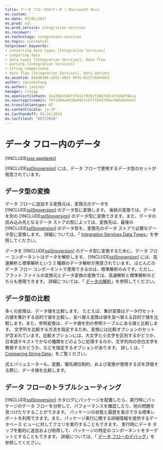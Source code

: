 ```yaml
---
title: データ フロー内のデータ | Microsoft Docs
ms.custom: ''
ms.date: 03/01/2017
ms.prod: sql
ms.prod_service: integration-services
ms.reviewer: ''
ms.technology: integration-services
ms.topic: conceptual
helpviewer_keywords:
- converting data types [Integration Services]
- comparing data
- data types [Integration Services], data flow
- parsing [Integration Services]
- string comparisons
- data flow [Integration Services], data options
ms.assetid: 8a9d6186-eb52-48e3-997e-021f24d458a3
author: janinezhang
ms.author: janinez
manager: craigg
ms.openlocfilehash: 2ae28de186f1f411792b1f20b728c473e6df4bca
ms.sourcegitcommit: fd71d04a9d30a9927cbfff645750ac9d5d5e5ee7
ms.translationtype: HT
ms.contentlocale: ja-JP
ms.lasthandoff: 05/16/2019
ms.locfileid: "65727010"
---
```

# <a name="data-in-data-flows"></a>データ フロー内のデータ

[!INCLUDE[ssis-appliesto](../../includes/ssis-appliesto-ssvrpluslinux-asdb-asdw-xxx.md)]


  [!INCLUDE[ssISnoversion](../../includes/ssisnoversion-md.md)] には、データ フローで使用するデータ型のセットが用意されています。  
  
## <a name="data-type-conversion"></a>データ型の変換  
 データ フローに追加する変換元は、変換元のデータを [!INCLUDE[ssISnoversion](../../includes/ssisnoversion-md.md)] のデータ型に変換します。 後続の変換では、データを別の [!INCLUDE[ssISnoversion](../../includes/ssisnoversion-md.md)] のデータ型に変換できます。また、データの読み込み先となるデータ ストアの型によっては、変換先は、最後の [!INCLUDE[ssISnoversion](../../includes/ssisnoversion-md.md)] のデータ型を、変換先のデータ ストアで必要なデータ型に変換します。 詳細については、「 [Integration Services Data Types](../../integration-services/data-flow/integration-services-data-types.md)」を参照してください。  
  
 データを [!INCLUDE[ssISnoversion](../../includes/ssisnoversion-md.md)] のデータ型に変換するために、データ フロー コンポーネントはデータを解析します。 [!INCLUDE[ssISnoversion](../../includes/ssisnoversion-md.md)] には、高速解析と標準解析という 2 種類のデータ解析が用意されています。 ほとんどのデータ フロー コンポーネントで使用できるのは、標準解析のみです。ただし、フラット ファイルの変換元とデータ変換の変換では、高速解析と標準解析のどちらも使用できます。 詳細については、「 [データの解析](../../integration-services/data-flow/parsing-data.md)」を参照してください。  
  
## <a name="data-type-comparison"></a>データ型の比較  
 多くの変換は、データ値を比較します。 たとえば、集計変換はデータ行セットの値を集計する目的で値を比較し、並べ替え変換は値を並べ替える目的で値を比較します。また、参照変換は、データ値を別の参照テーブルにある値と比較します。 文字列を比較する方法を指定するため、変換には比較オプションのセットが含まれています。比較オプションには、大文字と小文字を区別するかどうか、日本語テキストでかなの種類をどのように処理するのか、文字列内の空白文字を無視するかどうか、などを指定するオプションがあります。 詳しくは、「 [Comparing String Data](../../integration-services/data-flow/comparing-string-data.md)」をご覧ください。  
  
 式エバリュエーターも、変数、優先順位制約、および変換が使用する式を評価する際に、データ値を比較します。  
  
## <a name="data-flow-troubleshooting"></a>データ フローのトラブルシューティング  
 [!INCLUDE[ssISnoversion](../../includes/ssisnoversion-md.md)] カタログにパッケージを配置したら、実行時にパッケージのデータ フローを分析して、パフォーマンスを確認したり、他の問題を見つけたりすることができます。 パッケージの状態と履歴を表示できる標準レポートを利用できます。また、パッケージ実行に関する詳細情報を提供するデータベース ビューに対してクエリを実行することもできます。 実行時にデータ タップを動的に追加および削除して、パッケージの特定のコンポーネントをターゲットとすることもできます。 詳細については、「 [データ フローのデバッグ](../../integration-services/troubleshooting/debugging-data-flow.md)」を参照してください。  
  
  
